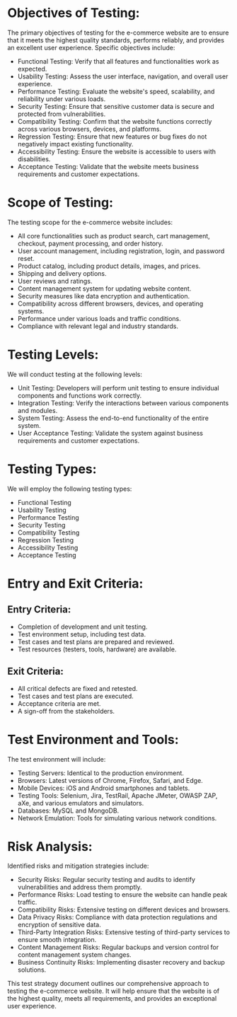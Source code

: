 # Objectives of Testing:
The primary objectives of testing for the e-commerce website are to ensure that it meets the highest quality standards, performs reliably, and provides an excellent user experience. Specific objectives include:
- Functional Testing: Verify that all features and functionalities work as expected.
- Usability Testing: Assess the user interface, navigation, and overall user experience.
- Performance Testing: Evaluate the website's speed, scalability, and reliability under various loads.
- Security Testing: Ensure that sensitive customer data is secure and protected from vulnerabilities.
- Compatibility Testing: Confirm that the website functions correctly across various browsers, devices, and platforms.
- Regression Testing: Ensure that new features or bug fixes do not negatively impact existing functionality.
- Accessibility Testing: Ensure the website is accessible to users with disabilities.
- Acceptance Testing: Validate that the website meets business requirements and customer expectations.

# Scope of Testing:
The testing scope for the e-commerce website includes:
- All core functionalities such as product search, cart management, checkout, payment processing, and order history.
- User account management, including registration, login, and password reset.
- Product catalog, including product details, images, and prices.
- Shipping and delivery options.
- User reviews and ratings.
- Content management system for updating website content.
- Security measures like data encryption and authentication.
- Compatibility across different browsers, devices, and operating systems.
- Performance under various loads and traffic conditions.
- Compliance with relevant legal and industry standards.

# Testing Levels:
We will conduct testing at the following levels:
- Unit Testing: Developers will perform unit testing to ensure individual components and functions work correctly.
- Integration Testing: Verify the interactions between various components and modules.
- System Testing: Assess the end-to-end functionality of the entire system.
- User Acceptance Testing: Validate the system against business requirements and customer expectations.

# Testing Types:
We will employ the following testing types:
- Functional Testing
- Usability Testing
- Performance Testing
- Security Testing
- Compatibility Testing
- Regression Testing
- Accessibility Testing
- Acceptance Testing

# Entry and Exit Criteria:
## Entry Criteria:
- Completion of development and unit testing.
- Test environment setup, including test data.
- Test cases and test plans are prepared and reviewed.
- Test resources (testers, tools, hardware) are available.
## Exit Criteria:
- All critical defects are fixed and retested.
- Test cases and test plans are executed.
- Acceptance criteria are met.
- A sign-off from the stakeholders.

# Test Environment and Tools:
The test environment will include:
- Testing Servers: Identical to the production environment.
- Browsers: Latest versions of Chrome, Firefox, Safari, and Edge.
- Mobile Devices: iOS and Android smartphones and tablets.
- Testing Tools: Selenium, Jira, TestRail, Apache JMeter, OWASP ZAP, aXe, and various emulators and simulators.
- Databases: MySQL and MongoDB.
- Network Emulation: Tools for simulating various network conditions.

# Risk Analysis:
Identified risks and mitigation strategies include:
- Security Risks: Regular security testing and audits to identify vulnerabilities and address them promptly.
- Performance Risks: Load testing to ensure the website can handle peak traffic.
- Compatibility Risks: Extensive testing on different devices and browsers.
- Data Privacy Risks: Compliance with data protection regulations and encryption of sensitive data.
- Third-Party Integration Risks: Extensive testing of third-party services to ensure smooth integration.
- Content Management Risks: Regular backups and version control for content management system changes.
- Business Continuity Risks: Implementing disaster recovery and backup solutions.

This test strategy document outlines our comprehensive approach to testing the e-commerce website. It will help ensure that the website is of the highest quality, meets all requirements, and provides an exceptional user experience.
